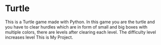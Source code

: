 # Turtle
This is a Turtle game made with Python. In this game you are the turtle and you have to clear hurdles which are in form of small and big boxes with multiple colors, there are levels after clearing each level. The difficulty level increases level 
This is My Project.
